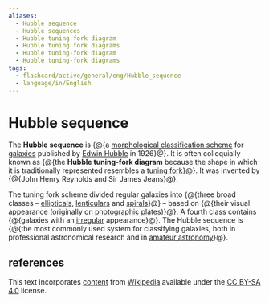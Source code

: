 ```yaml
---
aliases:
  - Hubble sequence
  - Hubble sequences
  - Hubble tuning fork diagram
  - Hubble tuning fork diagrams
  - Hubble tuning-fork diagram
  - Hubble tuning-fork diagrams
tags:
  - flashcard/active/general/eng/Hubble_sequence
  - language/in/English
---
```


# Hubble sequence

The __Hubble sequence__ is {@{a [morphological classification scheme](galaxy%20morphological%20classification.md) for [galaxies](galaxy.md) published by [Edwin Hubble](Edwin%20Hubble.md) in 1926}@}. It is often colloquially known as {@{the __Hubble tuning-fork diagram__ because the shape in which it is traditionally represented resembles a [tuning fork](tuning%20fork.md)}@}. It was invented by {@{John Henry Reynolds and Sir James Jeans}@}. <!--SR:!2028-04-13,1003,310!2028-08-22,1150,350!2028-12-05,1121,290-->

The tuning fork scheme divided regular galaxies into {@{three broad classes – [ellipticals](elliptical%20galaxy.md), [lenticulars](lenticular%20galaxy.md) and [spirals](spiral%20galaxy.md)}@} – based on {@{their visual appearance (originally on [photographic plates](photographic%20plate.md))}@}. A fourth class contains {@{galaxies with an [irregular](irregular%20galaxy.md) appearance}@}. The Hubble sequence is {@{the most commonly used system for classifying galaxies, both in professional astronomical research and in [amateur astronomy](amateur%20astronomy.md)}@}. <!--SR:!2028-03-02,980,330!2029-03-28,1320,350!2028-01-10,963,350!2027-07-31,820,330-->

## references

This text incorporates [content](https://en.wikipedia.org/wiki/Hubble_sequence) from [Wikipedia](Wikipedia.md) available under the [CC BY-SA 4.0](https://creativecommons.org/licenses/by-sa/4.0/) license.
